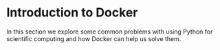# Introduction to Docker

In this section we explore some common problems with using Python for scientific computing and how Docker can help us solve them.                       